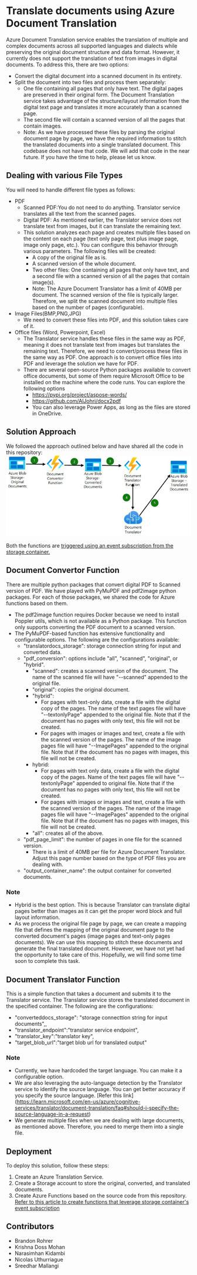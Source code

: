 # Translate documents using Azure Document Translation

Azure Document Translation service enables the translation of multiple and complex documents across all supported languages and dialects while preserving the original document structure and data format. However, it currently does not support the translation of text from images in digital documents. To address this, there are two options:
* Convert the digital document into a scanned document in its entirety.
* Split the document into two files and process them separately:
    * One file containing all pages that only have text. The digital pages are preserved in their original form. The Document Translation service takes advantage of the structure/layout information from the digital text page and translates it more accurately than a scanned page.
    * The second file will contain a scanned version of all the pages that contain images. 
    * Note: As we have processed these files by parsing the original document page by page, we have the required information to stitch the translated documents into a single translated document. This codebase does not have that code. We will add that code in the near future. If you have the time to help, please let us know.

## Dealing with various File Types  
You will need to handle different file types as follows:
* PDF
    * Scanned PDF:You do not need to do anything. Translator service translates all the text from the scanned pages.
    * Digital PDF: As mentioned earlier, the Translator service does not translate text from images, but it can translate the remaining text.
    * This solution analyzes each page and creates multiple files based on the content on each page (text only page, text plus image page, image only page, etc.). You can configure this behavior through various parameters. The following files will be created:
        * A copy of the original file as is.
        * A scanned version of the whole document.
        * Two other files: One containing all pages that only have text, and a second file with a scanned version of all the pages that contain image(s).
        * Note: The Azure Document Translator has a limit of 40MB per document. The scanned version of the file is typically larger. Therefore, we split the scanned document into multiple files based on the number of pages (configurable).
* Image Files(BMP,PNG,JPG)
    * We need to convert these files into PDF, and this solution takes care of it.
* Office files (Word, Powerpoint, Excel)
    * The Translator service handles these files in the same way as PDF, meaning it does not translate text from images but translates the remaining text. Therefore, we need to convert/process these files in the same way as PDF. One approach is to convert office files into PDF and leverage the solution we have for PDF. 
    * There are several open-source Python packages available to convert office documents, but some of them require Microsoft Office to be installed on the machine where the code runs. You can explore the following options
        * https://pypi.org/project/aspose-words/
        * https://github.com/AlJohri/docx2pdf
        * You can also leverage Power Apps, as long as the files are stored in OneDrive.



## Solution Approach  
We followed the approach outlined below and have shared all the code in this repository:
![Document Translator solution approach](images/document-translator-workflow.jpg)

Both the functions are [triggered using an event subscription from the storage container.](https://learn.microsoft.com/en-us/azure/azure-functions/functions-event-grid-blob-trigger?pivots=programming-language-python)

## Document Convertor Function

There are multiple python packages that convert digital PDF to Scanned version of PDF. We have played with PyMuPDF and  pdf2image python packages. For each of those packages, we shared the code for Azure functions based on them. 

* The pdf2image function requires Docker because we need to install Poppler utils, which is not available as a Python package. This function only supports converting the PDF document to a scanned version.
* The PyMuPDF-based function has extensive functionality and configurable options. The following are the configurations available:
    * "translatordocs_storage": storage connection string for input and converted data.
    * "pdf_conversion": options include "all", "scanned", "original", or "hybrid".
        * "scanned": creates a scanned version of the document. The name of the scanned file will have "--scanned" appended to the original file.
        * "original": copies the original document.
        * "hybrid":
            * For pages with text-only data, create a file with the digital copy of the pages. The name of the text pages file will have "--textonlyPage" appended to the original file. Note that if the document has no pages with only text, this file will not be created.
            * For pages with images or images and text, create a file with the scanned version of the pages. The name of the image pages file will have "--ImagePages" appended to the original file. Note that if the document has no pages with images, this file will not be created.
        * hybrid: 
            * For pages with text only data, create a file with the digital copy of the pages. Name of the text pages file will have "--textonlyPage" appended to original file. Note that if the document has no pages with only text, this file will not be created.
            * For pages with images or images and text, create a file with the scanned version of the pages. The name of the image pages file will have "--ImagePages" appended to the original file. Note that if the document has no pages with images, this file will not be created.
        * "all": creates all of the above. 
    * "pdf_page_limit": the number of pages in one file for the scanned version.
        * There is a limit of 40MB per file for Azure Document Translator. Adjust this page number based on the type of PDF files you are dealing with.
    * "output_container_name": the output container for converted documents.

### Note
* Hybrid is the best option. This is because Translator can translate digital pages better than images as it can get the proper word block and full layout information. 
* As we process the original file page by page, we can create a mapping file that defines the mapping of the original document page to the converted document's pages (image pages and text-only pages documents). We can use this mapping to stitch these documents and generate the final translated document. However, we have not yet had the opportunity to take care of this. Hopefully, we will find some time soon to complete this task. 

## Document Translator Function

This is a simple function that takes a document and submits it to the Translator service. The Translator service stores the translated document in the specified container.
The following are the configurations: 
* "converteddocs_storage": "storage connecttion string for input documents",,
* "translator_endpoint":"translator service endpoint",
* "translator_key":"translator key",
* "target_blob_url":"target blob url for translated output"

### Note
* Currently, we have hardcoded the target language. You can make it a configurable option.
* We are also leveraging the auto-language detection by the Translator service to identify the source language. You can get better accuracy if you specify the source language. [Refer this link] (https://learn.microsoft.com/en-us/azure/cognitive-services/translator/document-translation/faq#should-i-specify-the-source-language-in-a-request) 
* We generate multiple files when we are dealing with large documents, as mentioned above. Therefore, you need to merge them into a single file. 

## Deployment    

To deploy this solution, follow these steps:
1. Create an Azure Translation Service.
2. Create a Storage account to store the original, converted, and translated documents.
3. Create Azure Functions based on the source code from this repository. [Refer to this article to create functions that leverage storage container's event subscription ](https://learn.microsoft.com/en-us/azure/azure-functions/functions-event-grid-blob-trigger?pivots=programming-language-python)

## Contributors
+ Brandon Rohrer 
+ Krishna Doss Mohan 
+ Narasimhan Kidambi
+ Nicolas Uthurriague
+ Sreedhar Mallangi 
